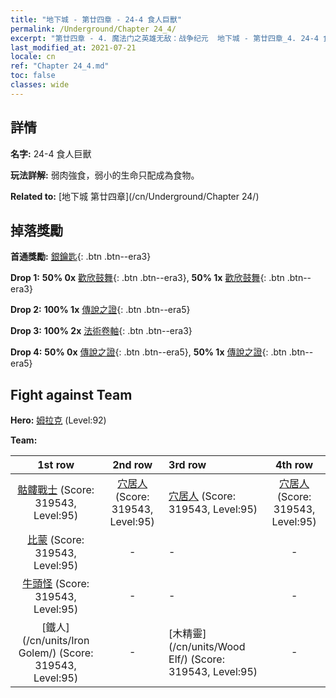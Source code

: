 ```yaml
---
title: "地下城 - 第廿四章 - 24-4 食人巨獸"
permalink: /Underground/Chapter 24_4/
excerpt: "第廿四章 - 4. 魔法门之英雄无敌：战争纪元  地下城 - 第廿四章_4. 24-4 食人巨獸"
last_modified_at: 2021-07-21
locale: cn
ref: "Chapter 24_4.md"
toc: false
classes: wide
---
```


## 詳情

 **名字:** 24-4 食人巨獸

 **玩法詳解:**       弱肉強食，弱小的生命只配成為食物。

 **Related to:** [地下城 第廿四章](/cn/Underground/Chapter 24/)

## 掉落獎勵

 **首通獎勵:** [銀鑰匙](/cn/Items/con_693/){: .btn .btn--era3}

 **Drop 1:** **50% 0x** [歡欣鼓舞](/cn/Items/her_424/){: .btn .btn--era3}, **50% 1x** [歡欣鼓舞](/cn/Items/her_424/){: .btn .btn--era3}

 **Drop 2:** **100% 1x** [傳說之證](/cn/Items/mat_88/){: .btn .btn--era5}

 **Drop 3:** **100% 2x** [法術卷軸](/cn/Items/con_694/){: .btn .btn--era3}

 **Drop 4:** **50% 0x** [傳說之證](/cn/Items/mat_81/){: .btn .btn--era5}, **50% 1x** [傳說之證](/cn/Items/mat_81/){: .btn .btn--era5}


## Fight against Team
 **Hero:** [姆拉克](/cn/heroes/Mullich/) (Level:92)

 **Team:**


  | 1st row | 2nd row | 3rd row | 4th row |
  |:----:|:----:|:----|:----:|
  | [骷髏戰士](/cn/units/Skeleton/) (Score: 319543, Level:95)  | [穴居人](/cn/units/Troglodyte/) (Score: 319543, Level:95)  | [穴居人](/cn/units/Troglodyte/) (Score: 319543, Level:95)  | [穴居人](/cn/units/Troglodyte/) (Score: 319543, Level:95)  |
  | [比蒙](/cn/units/Behemoth/) (Score: 319543, Level:95)  | - | - | - |
  | [牛頭怪](/cn/units/Minotaur/) (Score: 319543, Level:95)  | - | - | - |
  | [鐵人](/cn/units/Iron Golem/) (Score: 319543, Level:95)  | - | [木精靈](/cn/units/Wood Elf/) (Score: 319543, Level:95)  | - |



